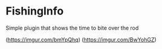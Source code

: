 # FishingInfo
 Simple plugin that shows the time to bite over the rod

(https://imgur.com/bmYpQhq)
(https://imgur.com/BwYohGZ)
